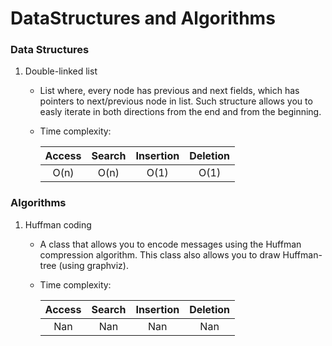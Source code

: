 # DataStructures and Algorithms
### Data Structures
1. Double-linked list
    - List where, every node has previous and next fields, which has pointers to next/previous node in list. Such structure allows you to easly iterate in both directions from the end and from the beginning.
    - Time complexity:

      |Access|Search|Insertion|Deletion|
      |:----:|:----:|:-------:|:------:|
      |O(n)  | O(n) | O(1)    | O(1)   |
    
### Algorithms
1. Huffman coding
    - А class that allows you to encode messages using the Huffman compression algorithm. This class also allows you to draw Huffman-tree (using graphviz).
    - Time complexity:

      |Access|Search|Insertion|Deletion|
      |:----:|:----:|:-------:|:------:|
      |Nan   | Nan  | Nan     | Nan    |
